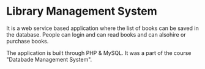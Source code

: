 # Library Management System 

It is a web service based application where the list of books can be saved in the database. People can login and can read books and can alsohire or purchase books. 

The application is built through PHP & MySQL. It was a part of the course "Databade Management System".
